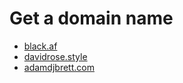# Get a domain name
  + [black.af](https://black.af)
  + [davidrose.style](https://davidrose.style/)
  + [adamdjbrett.com](https://adamdjbrett.com)
